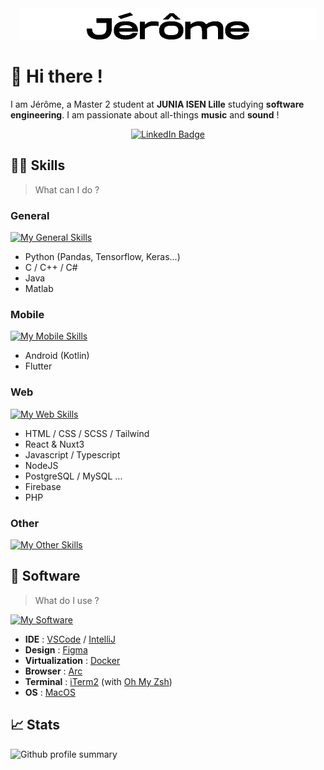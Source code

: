 <!-- @format -->
<div align="center">
    <picture>
        <source media="(prefers-color-scheme: dark)" srcset="./jerome_dark.gif" height="50">
        <source media="(prefers-color-scheme: light)" srcset="./jerome_light.gif" height="50">
        <img alt="Jairaume Banner" src="./jerome_light.gif" height="50">
    </picture>
</div>

# 👋 Hi there !

I am Jérôme, a Master 2 student at **JUNIA ISEN Lille** studying **software engineering**. 
I am passionate about all-things **music** and **sound** !

<div align="center">
  <a href="https://www.linkedin.com/in/jeromerascle/">
    <img src="https://img.shields.io/badge/LinkedIn-blue?style=for-the-badge&logo=linkedin&logoColor=white" alt="LinkedIn Badge"/>
  </a>
</div>

## 🧑‍💻 Skills

> What can I do ?

### General

[![My General Skills](https://skillicons.dev/icons?i=python,tensorflow,cpp,cs,c,java,matlab)](https://skillicons.dev)

-   Python (Pandas, Tensorflow, Keras...)
-   C / C++ / C#
-   Java
-   Matlab

### Mobile

[![My Mobile Skills](https://skillicons.dev/icons?i=androidstudio,kotlin,flutter)](https://skillicons.dev)

-   Android (Kotlin)
-   Flutter

### Web

[![My Web Skills](https://skillicons.dev/icons?i=scss,tailwind,react,nuxt,typescript,postgresql,firebase,php)](https://skillicons.dev)

-   HTML / CSS / SCSS / Tailwind
-   React & Nuxt3
-   Javascript / Typescript
-   NodeJS
-   PostgreSQL / MySQL ...
-   Firebase
-   PHP

### Other

[![My Other Skills](https://skillicons.dev/icons?i=git,github,linux,raspberrypi,arduino)](https://skillicons.dev)

## 👾 Software

> What do I use ?

[![My Software](https://skillicons.dev/icons?i=vscode,idea,figma,docker)](https://skillicons.dev)

-   **IDE** : [VSCode](https://code.visualstudio.com/) / [IntelliJ](https://www.jetbrains.com/idea/)
-   **Design** : [Figma](https://figma.com)
-   **Virtualization** : [Docker](https://www.docker.com/)
-   **Browser** : [Arc](https://arc.net/)
-   **Terminal** : [iTerm2](https://iterm2.com/) (with [Oh My Zsh](https://ohmyz.sh/))
-   **OS** : [MacOS](https://www.apple.com/macos/)

## 📈 Stats

![Github profile summary](http://github-profile-summary-cards.vercel.app/api/cards/profile-details?username=jairaume&theme=github)
